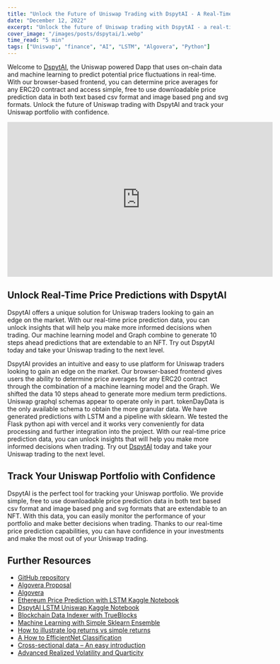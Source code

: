 ```yaml
---
title: "Unlock the Future of Uniswap Trading with DspytAI - A Real-Time Portfolio Tracking & Price Prediction Tool"
date: "December 12, 2022"
excerpt: "Unlock the future of Uniswap trading with DspytAI - a real-time portfolio tracking & price prediction tool that uses machine learning & on-chain data to make accurate predictions. Try it now!"
cover_image: "/images/posts/dspytai/1.webp"
time_read: "5 min"
tags: ["Uniswap", "finance", "AI", "LSTM", "Algovera", "Python"]
---
```


Welcome to [DspytAI](https://github.com/dspytdao/dspytai), the Uniswap powered Dapp that uses on-chain data and machine learning to predict potential price fluctuations in real-time. With our browser-based frontend, you can determine price averages for any ERC20 contract and access simple, free to use downloadable price prediction data in both text based csv format and image based png and svg formats. Unlock the future of Uniswap trading with DspytAI and track your Uniswap portfolio with confidence.

<div className="flex justify-center">
    <iframe width="600" height="350" src="https://www.youtube.com/embed/71l_uD8JuTc?autoplay=1&mute=1" title="YouTube video player" frameBorder="0" allow="accelerometer; autoplay; clipboard-write; encrypted-media; gyroscope; picture-in-picture;fullscreen"></iframe>
</div>

## Unlock Real-Time Price Predictions with DspytAI

DspytAI offers a unique solution for Uniswap traders looking to gain an edge on the market. With our real-time price prediction data, you can unlock insights that will help you make more informed decisions when trading. Our machine learning model and Graph combine to generate 10 steps ahead predictions that are extendable to an NFT. Try out DspytAI today and take your Uniswap trading to the next level.

DspytAI provides an intuitive and easy to use platform for Uniswap traders looking to gain an edge on the market. Our browser-based frontend gives users the ability to determine price averages for any ERC20 contract through the combination of a machine learning model and the Graph. We shifted the data 10 steps ahead to generate more medium term predictions. Uniswap graphql schemas appear to operate only in part. tokenDayData is the only available schema to obtain the more granular data. We have generated predictions with LSTM and a pipeline with sklearn. We tested the Flask python api with vercel and it works very conveniently for data processing and further integration into the project. With our real-time price prediction data, you can unlock insights that will help you make more informed decisions when trading. Try out [DspytAI](https://github.com/dspytdao/dspytai) today and take your Uniswap trading to the next level.

## Track Your Uniswap Portfolio with Confidence

DspytAI is the perfect tool for tracking your Uniswap portfolio. We provide simple, free to use downloadable price prediction data in both text based csv format and image based png and svg formats that are extendable to an NFT. With this data, you can easily monitor the performance of your portfolio and make better decisions when trading. Thanks to our real-time price prediction capabilities, you can have confidence in your investments and make the most out of your Uniswap trading.

## Further Resources

- [GitHub repository](https://github.com/dspytdao/dspytai)
- [Algovera Proposal](https://forum.algovera.ai/t/dspyt-ai-uniswap-portfolio-tracker/184/5)
- [Algovera](https://www.algovera.ai/)
- [Ethereum Price Prediction with LSTM Kaggle Notebook](https://www.kaggle.com/code/pavfedotov/ethereum-price-prediction)
- [DspytAI LSTM Uniswap Kaggle Notebook](https://www.kaggle.com/code/pavfedotov/dspyt-ai)
- [Blockchain Data Indexer with TrueBlocks](https://dspyt.com/blockchain-data-indexer-with-trueblocks)
- [Machine Learning with Simple Sklearn Ensemble](https://dspyt.com/machine-learning-simple-sklearn-ensemble)
- [How to illustrate log returns vs simple returns](https://dspyt.com/simple-returns-log-return-and-volatility-simple-introduction)
- [A How to EfficientNet Classification](https://dspyt.com/efficientnet-classification)
- [Cross-sectional data – An easy introduction](https://dspyt.com/cross-sectional-data-an-easy-introduction)
- [Advanced Realized Volatility and Quarticity](https://dspyt.com/advanced-realized-volatility-and-quarticity)
